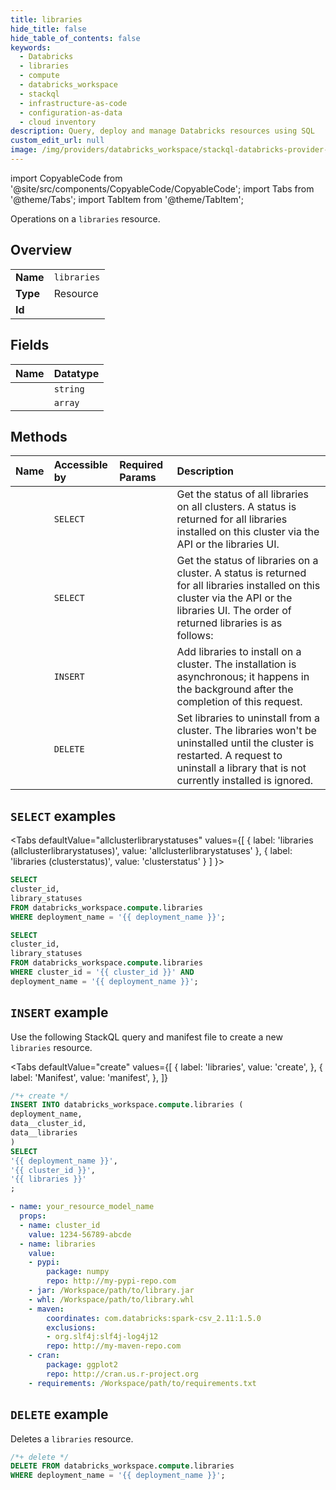 ```yaml
---
title: libraries
hide_title: false
hide_table_of_contents: false
keywords:
  - Databricks
  - libraries
  - compute
  - databricks_workspace
  - stackql
  - infrastructure-as-code
  - configuration-as-data
  - cloud inventory
description: Query, deploy and manage Databricks resources using SQL
custom_edit_url: null
image: /img/providers/databricks_workspace/stackql-databricks-provider-featured-image.png
---
```


import CopyableCode from '@site/src/components/CopyableCode/CopyableCode';
import Tabs from '@theme/Tabs';
import TabItem from '@theme/TabItem';

Operations on a <code>libraries</code> resource.  

## Overview
<table><tbody>
<tr><td><b>Name</b></td><td><code>libraries</code></td></tr>
<tr><td><b>Type</b></td><td>Resource</td></tr>
<tr><td><b>Id</b></td><td><CopyableCode code="databricks_workspace.compute.libraries" /></td></tr>
</tbody></table>

## Fields
| Name | Datatype |
|:-----|:---------|
| <CopyableCode code="cluster_id" /> | `string` |
| <CopyableCode code="library_statuses" /> | `array` |

## Methods
| Name | Accessible by | Required Params | Description |
|:-----|:--------------|:----------------|:------------|
| <CopyableCode code="allclusterlibrarystatuses" /> | `SELECT` | <CopyableCode code="deployment_name" /> | Get the status of all libraries on all clusters. A status is returned for all libraries installed on this cluster via the API or the libraries UI. |
| <CopyableCode code="clusterstatus" /> | `SELECT` | <CopyableCode code="cluster_id, deployment_name" /> | Get the status of libraries on a cluster. A status is returned for all libraries installed on this cluster via the API or the libraries UI. The order of returned libraries is as follows: |
| <CopyableCode code="install" /> | `INSERT` | <CopyableCode code="deployment_name" /> | Add libraries to install on a cluster. The installation is asynchronous; it happens in the background after the completion of this request. |
| <CopyableCode code="uninstall" /> | `DELETE` | <CopyableCode code="deployment_name" /> | Set libraries to uninstall from a cluster. The libraries won't be uninstalled until the cluster is restarted. A request to uninstall a library that is not currently installed is ignored. |

## `SELECT` examples

<Tabs
    defaultValue="allclusterlibrarystatuses"
    values={[
        { label: 'libraries (allclusterlibrarystatuses)', value: 'allclusterlibrarystatuses' },
        { label: 'libraries (clusterstatus)', value: 'clusterstatus' }
    ]
}>
<TabItem value="allclusterlibrarystatuses">

```sql
SELECT
cluster_id,
library_statuses
FROM databricks_workspace.compute.libraries
WHERE deployment_name = '{{ deployment_name }}';
```

</TabItem>
<TabItem value="clusterstatus">

```sql
SELECT
cluster_id,
library_statuses
FROM databricks_workspace.compute.libraries
WHERE cluster_id = '{{ cluster_id }}' AND
deployment_name = '{{ deployment_name }}';
```

</TabItem>
</Tabs>

## `INSERT` example

Use the following StackQL query and manifest file to create a new <code>libraries</code> resource.

<Tabs
    defaultValue="create"
    values={[
        { label: 'libraries', value: 'create', },
        { label: 'Manifest', value: 'manifest', },
    ]}
>
<TabItem value="create">

```sql
/*+ create */
INSERT INTO databricks_workspace.compute.libraries (
deployment_name,
data__cluster_id,
data__libraries
)
SELECT 
'{{ deployment_name }}',
'{{ cluster_id }}',
'{{ libraries }}'
;
```

</TabItem>
<TabItem value="manifest">

```yaml
- name: your_resource_model_name
  props:
  - name: cluster_id
    value: 1234-56789-abcde
  - name: libraries
    value:
    - pypi:
        package: numpy
        repo: http://my-pypi-repo.com
    - jar: /Workspace/path/to/library.jar
    - whl: /Workspace/path/to/library.whl
    - maven:
        coordinates: com.databricks:spark-csv_2.11:1.5.0
        exclusions:
        - org.slf4j:slf4j-log4j12
        repo: http://my-maven-repo.com
    - cran:
        package: ggplot2
        repo: http://cran.us.r-project.org
    - requirements: /Workspace/path/to/requirements.txt

```

</TabItem>
</Tabs>

## `DELETE` example

Deletes a <code>libraries</code> resource.

```sql
/*+ delete */
DELETE FROM databricks_workspace.compute.libraries
WHERE deployment_name = '{{ deployment_name }}';
```
